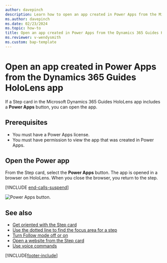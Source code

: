 ```yaml
---
author: davepinch
description: Learn how to open an app created in Power Apps from the Microsoft Dynamics 365 Guides HoloLens app
ms.author: davepinch
ms.date: 02/23/2024
ms.topic: how-to
title: Open an app created in Power Apps from the Dynamics 365 Guides HoloLens app
ms.reviewer: v-wendysmith
ms.custom: bap-template
---
```


# Open an app created in Power Apps from the Dynamics 365 Guides HoloLens app

If a Step card in the Microsoft Dynamics 365 Guides HoloLens app includes a **Power Apps** button, you can open the app.

## Prerequisites

- You must have a Power Apps license.
- You must have permission to view the app that was created in Power Apps.

## Open the Power app

From the Step card, select the **Power Apps** button. The app is opened in a browser on HoloLens. When you close the browser, you return to the step.

[!INCLUDE [end-calls-suspend](../includes/end-calls-suspend.md)]

![Power Apps button.](media/website-powerapps-link.jpg "Power Apps button")

## See also

- [Get oriented with the Step card](operator-step-card-orientation.md)
- [Use the dotted line to find the focus area for a step](operator-dotted-line.md)
- [Turn Follow mode off or on](operator-follow-mode.md)
- [Open a website from the Step card](operator-website-link.md)
- [Use voice commands](voice-commands.md)


[!INCLUDE[footer-include](../includes/footer-banner.md)]
